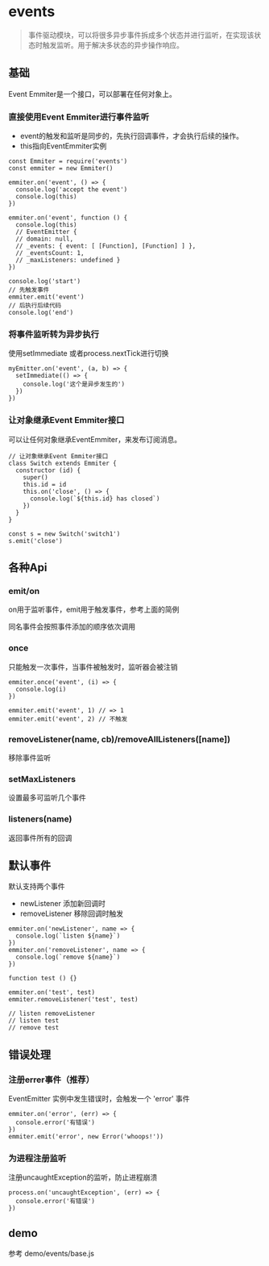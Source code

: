 # events
> 事件驱动模块，可以将很多异步事件拆成多个状态并进行监听，在实现该状态时触发监听。用于解决多状态的异步操作响应。

## 基础
Event Emmiter是一个接口，可以部署在任何对象上。

### 直接使用Event Emmiter进行事件监听
- event的触发和监听是同步的，先执行回调事件，才会执行后续的操作。
- this指向EventEmmiter实例

```
const Emmiter = require('events')
const emmiter = new Emmiter()

emmiter.on('event', () => {
  console.log('accept the event')
  console.log(this)
})

emmiter.on('event', function () {
  console.log(this)
  // EventEmitter {
  // domain: null,
  // _events: { event: [ [Function], [Function] ] },
  // _eventsCount: 1,
  // _maxListeners: undefined }
})

console.log('start')
// 先触发事件
emmiter.emit('event')
// 后执行后续代码
console.log('end')
```

### 将事件监听转为异步执行
使用setImmediate 或者process.nextTick进行切换

```
myEmitter.on('event', (a, b) => {
  setImmediate(() => {
    console.log('这个是异步发生的')
  })
})
```

### 让对象继承Event Emmiter接口
可以让任何对象继承EventEmmiter，来发布订阅消息。

```
// 让对象继承Event Emmiter接口
class Switch extends Emmiter {
  constructor (id) {
    super()
    this.id = id
    this.on('close', () => {
      console.log(`${this.id} has closed`)
    })
  }
}

const s = new Switch('switch1')
s.emit('close')
```

## 各种Api
### emit/on
on用于监听事件，emit用于触发事件，参考上面的简例

同名事件会按照事件添加的顺序依次调用

### once
只能触发一次事件，当事件被触发时，监听器会被注销

```
emmiter.once('event', (i) => {
  console.log(i)
})

emmiter.emit('event', 1) // => 1
emmiter.emit('event', 2) // 不触发
```

### removeListener(name, cb)/removeAllListeners([name])
移除事件监听

### setMaxListeners
设置最多可监听几个事件

### listeners(name)
返回事件所有的回调

## 默认事件
默认支持两个事件
- newListener 添加新回调时
- removeListener 移除回调时触发

```
emmiter.on('newListener', name => {
  console.log(`listen ${name}`)
})
emmiter.on('removeListener', name => {
  console.log(`remove ${name}`)
})

function test () {}

emmiter.on('test', test)
emmiter.removeListener('test', test)

// listen removeListener
// listen test
// remove test
```

## 错误处理
### 注册errer事件（推荐）
EventEmitter 实例中发生错误时，会触发一个 'error' 事件

```
emmiter.on('error', (err) => {
  console.error('有错误')
})
emmiter.emit('error', new Error('whoops!'))
```

### 为进程注册监听
注册uncaughtException的监听，防止进程崩溃
```
process.on('uncaughtException', (err) => {
  console.error('有错误')
})
```

## demo
参考 demo/events/base.js
